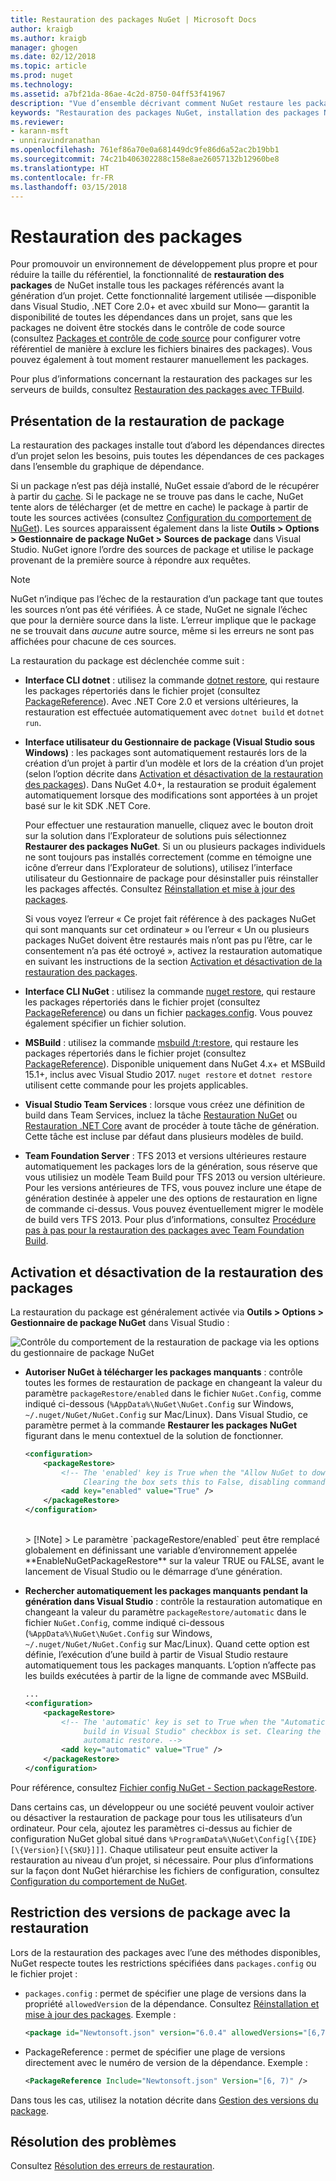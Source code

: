 ```yaml
---
title: Restauration des packages NuGet | Microsoft Docs
author: kraigb
ms.author: kraigb
manager: ghogen
ms.date: 02/12/2018
ms.topic: article
ms.prod: nuget
ms.technology: 
ms.assetid: a7bf21da-86ae-4c2d-8750-04ff53f41967
description: "Vue d’ensemble décrivant comment NuGet restaure les packages dont dépend un projet (notamment les procédures de désactivation de la restauration et de restriction des versions)."
keywords: "Restauration des packages NuGet, installation des packages NuGet, installation de package, restauration des packages, versions des dépendances, désactivation de la restauration automatique, restriction des versions de package"
ms.reviewer:
- karann-msft
- unniravindranathan
ms.openlocfilehash: 761ef86a70e0a681449dc9fe86d6a52ac2b19bb1
ms.sourcegitcommit: 74c21b406302288c158e8ae26057132b12960be8
ms.translationtype: HT
ms.contentlocale: fr-FR
ms.lasthandoff: 03/15/2018
---
```

# <a name="package-restore"></a>Restauration des packages

Pour promouvoir un environnement de développement plus propre et pour réduire la taille du référentiel, la fonctionnalité de **restauration des packages** de NuGet installe tous les packages référencés avant la génération d’un projet. Cette fonctionnalité largement utilisée &mdash;disponible dans Visual Studio, .NET Core 2.0+ et avec xbuild sur Mono&mdash; garantit la disponibilité de toutes les dépendances dans un projet, sans que les packages ne doivent être stockés dans le contrôle de code source (consultez [Packages et contrôle de code source](../consume-packages/packages-and-source-control.md) pour configurer votre référentiel de manière à exclure les fichiers binaires des packages). Vous pouvez également à tout moment restaurer manuellement les packages.

Pour plus d’informations concernant la restauration des packages sur les serveurs de builds, consultez [Restauration des packages avec TFBuild](../consume-packages/team-foundation-build.md).

## <a name="package-restore-overview"></a>Présentation de la restauration de package

La restauration des packages installe tout d’abord les dépendances directes d’un projet selon les besoins, puis toutes les dépendances de ces packages dans l’ensemble du graphique de dépendance.

Si un package n’est pas déjà installé, NuGet essaie d’abord de le récupérer à partir du [cache](../consume-packages/managing-the-nuget-cache.md). Si le package ne se trouve pas dans le cache, NuGet tente alors de télécharger (et de mettre en cache) le package à partir de toute les sources activées (consultez [Configuration du comportement de NuGet](Configuring-NuGet-Behavior.md)). Les sources apparaissent également dans la liste **Outils > Options > Gestionnaire de package NuGet > Sources de package** dans Visual Studio. NuGet ignore l’ordre des sources de package et utilise le package provenant de la première source à répondre aux requêtes.

> [!Note]
> NuGet n’indique pas l’échec de la restauration d’un package tant que toutes les sources n’ont pas été vérifiées. À ce stade, NuGet ne signale l’échec que pour la dernière source dans la liste. L’erreur implique que le package ne se trouvait dans *aucune* autre source, même si les erreurs ne sont pas affichées pour chacune de ces sources.

La restauration du package est déclenchée comme suit :

- **Interface CLI dotnet** : utilisez la commande [dotnet restore](/dotnet/core/tools/dotnet-restore?tabs=netcore2x), qui restaure les packages répertoriés dans le fichier projet (consultez [PackageReference](../consume-packages/package-references-in-project-files.md)). Avec .NET Core 2.0 et versions ultérieures, la restauration est effectuée automatiquement avec `dotnet build` et `dotnet run`.

- **Interface utilisateur du Gestionnaire de package (Visual Studio sous Windows)** : les packages sont automatiquement restaurés lors de la création d’un projet à partir d’un modèle et lors de la création d’un projet (selon l’option décrite dans [Activation et désactivation de la restauration des packages](#enabling-and-disabling-package-restore)). Dans NuGet 4.0+, la restauration se produit également automatiquement lorsque des modifications sont apportées à un projet basé sur le kit SDK .NET Core.

    Pour effectuer une restauration manuelle, cliquez avec le bouton droit sur la solution dans l’Explorateur de solutions puis sélectionnez **Restaurer des packages NuGet**. Si un ou plusieurs packages individuels ne sont toujours pas installés correctement (comme en témoigne une icône d’erreur dans l’Explorateur de solutions), utilisez l’interface utilisateur du Gestionnaire de package pour désinstaller puis réinstaller les packages affectés. Consultez [Réinstallation et mise à jour des packages](../consume-packages/reinstalling-and-updating-packages.md).

    Si vous voyez l’erreur « Ce projet fait référence à des packages NuGet qui sont manquants sur cet ordinateur » ou l’erreur « Un ou plusieurs packages NuGet doivent être restaurés mais n’ont pas pu l’être, car le consentement n’a pas été octroyé », activez la restauration automatique en suivant les instructions de la section [Activation et désactivation de la restauration des packages](#enabling-and-disabling-package-restore).

- **Interface CLI NuGet** : utilisez la commande [nuget restore](../tools/cli-ref-restore.md), qui restaure les packages répertoriés dans le fichier projet (consultez [PackageReference](../consume-packages/package-references-in-project-files.md)) ou dans un fichier [packages.config](../reference/packages-config.md). Vous pouvez également spécifier un fichier solution.

- **MSBuild** : utilisez la commande [msbuild /t:restore](../reference/msbuild-targets.md#restore-target), qui restaure les packages répertoriés dans le fichier projet (consultez [PackageReference](../consume-packages/package-references-in-project-files.md)). Disponible uniquement dans NuGet 4.x+ et MSBuild 15.1+, inclus avec Visual Studio 2017. `nuget restore` et `dotnet restore` utilisent cette commande pour les projets applicables.

- **Visual Studio Team Services** : lorsque vous créez une définition de build dans Team Services, incluez la tâche [Restauration NuGet](/vsts/build-release/tasks/package/nuget#restore-nuget-packages) ou [Restauration .NET Core](/vsts/build-release/tasks/build/dotnet-core#restore-nuget-packages) avant de procéder à toute tâche de génération. Cette tâche est incluse par défaut dans plusieurs modèles de build.

- **Team Foundation Server** : TFS 2013 et versions ultérieures restaure automatiquement les packages lors de la génération, sous réserve que vous utilisiez un modèle Team Build pour TFS 2013 ou version ultérieure. Pour les versions antérieures de TFS, vous pouvez inclure une étape de génération destinée à appeler une des options de restauration en ligne de commande ci-dessus. Vous pouvez éventuellement migrer le modèle de build vers TFS 2013. Pour plus d’informations, consultez [Procédure pas à pas pour la restauration des packages avec Team Foundation Build](../consume-packages/team-foundation-build.md).

## <a name="enabling-and-disabling-package-restore"></a>Activation et désactivation de la restauration des packages

La restauration du package est généralement activée via **Outils > Options > Gestionnaire de package NuGet** dans Visual Studio :

![Contrôle du comportement de la restauration de package via les options du gestionnaire de package NuGet](media/Restore-01-AutoRestoreOptions.png)

- **Autoriser NuGet à télécharger les packages manquants** : contrôle toutes les formes de restauration de package en changeant la valeur du paramètre `packageRestore/enabled` dans le fichier `NuGet.Config`, comme indiqué ci-dessous (`%AppData%\NuGet\NuGet.Config` sur Windows, `~/.nuget/NuGet/NuGet.Config` sur Mac/Linux). Dans Visual Studio, ce paramètre permet à la commande **Restaurer les packages NuGet** figurant dans le menu contextuel de la solution de fonctionner.

    ```xml
    <configuration>
        <packageRestore>
            <!-- The 'enabled' key is True when the "Allow NuGet to download missing packages" checkbox is set.
                 Clearing the box sets this to False, disabling command-line, automatic, and MSBuild-Integrated restore. -->
            <add key="enabled" value="True" />
        </packageRestore>
    </configuration>
    ```
    <br/>
    > [!Note]
    >  Le paramètre `packageRestore/enabled` peut être remplacé globalement en définissant une variable d’environnement appelée **EnableNuGetPackageRestore** sur la valeur TRUE ou FALSE, avant le lancement de Visual Studio ou le démarrage d’une génération.

- **Rechercher automatiquement les packages manquants pendant la génération dans Visual Studio** : contrôle la restauration automatique en changeant la valeur du paramètre `packageRestore/automatic` dans le fichier `NuGet.Config`, comme indiqué ci-dessous (`%AppData%\NuGet\NuGet.Config` sur Windows, `~/.nuget/NuGet/NuGet.Config` sur Mac/Linux). Quand cette option est définie, l’exécution d’une build à partir de Visual Studio restaure automatiquement tous les packages manquants. L’option n’affecte pas les builds exécutées à partir de la ligne de commande avec MSBuild.

    ```xml
    ...
    <configuration>
        <packageRestore>
            <!-- The 'automatic' key is set to True when the "Automatically check for missing packages during
                 build in Visual Studio" checkbox is set. Clearing the box sets this to False and disables
                 automatic restore. -->
            <add key="automatic" value="True" />
        </packageRestore>
    </configuration>
    ```

Pour référence, consultez [Fichier config NuGet - Section packageRestore](../reference/nuget-config-file.md#packagerestore-section).

Dans certains cas, un développeur ou une société peuvent vouloir activer ou désactiver la restauration de package pour tous les utilisateurs d’un ordinateur. Pour cela, ajoutez les paramètres ci-dessus au fichier de configuration NuGet global situé dans `%ProgramData%\NuGet\Config[\{IDE}[\{Version}[\{SKU}]]]`. Chaque utilisateur peut ensuite activer la restauration au niveau d’un projet, si nécessaire. Pour plus d’informations sur la façon dont NuGet hiérarchise les fichiers de configuration, consultez [Configuration du comportement de NuGet](../consume-packages/configuring-nuget-behavior.md#how-settings-are-applied).

## <a name="constraining-package-versions-with-restore"></a>Restriction des versions de package avec la restauration

Lors de la restauration des packages avec l’une des méthodes disponibles, NuGet respecte toutes les restrictions spécifiées dans `packages.config` ou le fichier projet :

- `packages.config` : permet de spécifier une plage de versions dans la propriété `allowedVersion` de la dépendance. Consultez [Réinstallation et mise à jour des packages](../consume-packages/reinstalling-and-updating-packages.md#constraining-upgrade-versions). Exemple :

    ```xml
    <package id="Newtonsoft.json" version="6.0.4" allowedVersions="[6,7)" />
    ```

- PackageReference : permet de spécifier une plage de versions directement avec le numéro de version de la dépendance. Exemple :

    ```xml
    <PackageReference Include="Newtonsoft.json" Version="[6, 7)" />
    ```

Dans tous les cas, utilisez la notation décrite dans [Gestion des versions du package](../reference/package-versioning.md).

## <a name="troubleshooting"></a>Résolution des problèmes

Consultez [Résolution des erreurs de restauration](package-restore-troubleshooting.md).